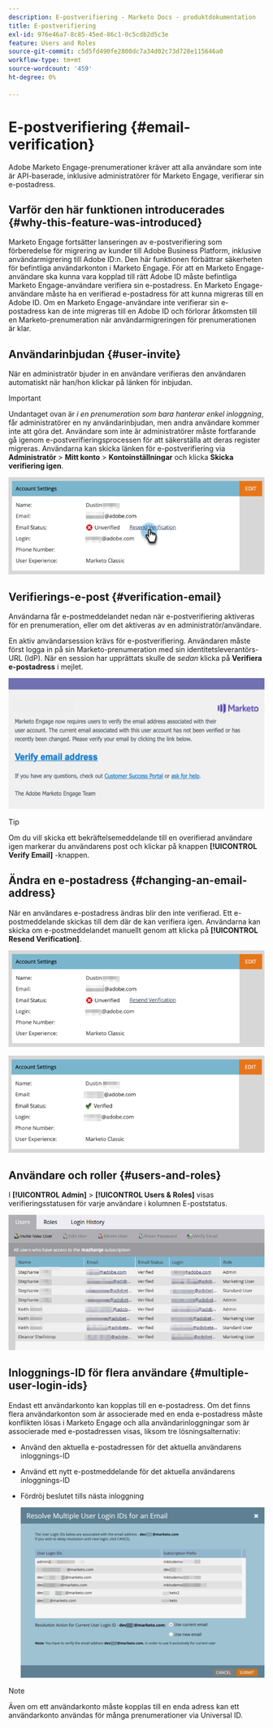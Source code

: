 ```yaml
---
description: E-postverifiering - Marketo Docs - produktdokumentation
title: E-postverifiering
exl-id: 976e46a7-8c85-45ed-86c1-0c5cdb2d5c3e
feature: Users and Roles
source-git-commit: c5d5fd490fe2800dc7a34d02c73d728e115646a0
workflow-type: tm+mt
source-wordcount: '459'
ht-degree: 0%

---
```


# E-postverifiering {#email-verification}

Adobe Marketo Engage-prenumerationer kräver att alla användare som inte är API-baserade, inklusive administratörer för Marketo Engage, verifierar sin e-postadress.

## Varför den här funktionen introducerades {#why-this-feature-was-introduced}

Marketo Engage fortsätter lanseringen av e-postverifiering som förberedelse för migrering av kunder till Adobe Business Platform, inklusive användarmigrering till Adobe ID:n. Den här funktionen förbättrar säkerheten för befintliga användarkonton i Marketo Engage. För att en Marketo Engage-användare ska kunna vara kopplad till rätt Adobe ID måste befintliga Marketo Engage-användare verifiera sin e-postadress. En Marketo Engage-användare måste ha en verifierad e-postadress för att kunna migreras till en Adobe ID. Om en Marketo Engage-användare inte verifierar sin e-postadress kan de inte migreras till en Adobe ID och förlorar åtkomsten till en Marketo-prenumeration när användarmigreringen för prenumerationen är klar.

## Användarinbjudan {#user-invite}

När en administratör bjuder in en användare verifieras den användaren automatiskt när han/hon klickar på länken för inbjudan.

>[!IMPORTANT]
>
>Undantaget ovan är _i en prenumeration som bara hanterar enkel inloggning_, får administratörer en ny användarinbjudan, men andra användare kommer inte att göra det. Användare som inte är administratörer måste fortfarande gå igenom e-postverifieringsprocessen för att säkerställa att deras register migreras. Användarna kan skicka länken för e-postverifiering via **Administratör** > **Mitt konto** > **Kontoinställningar** och klicka **Skicka verifiering igen**.

![](assets/email-verification-1.png)

## Verifierings-e-post {#verification-email}

Användarna får e-postmeddelandet nedan när e-postverifiering aktiveras för en prenumeration, eller om det aktiveras av en administratör/användare.

En aktiv användarsession krävs för e-postverifiering. Användaren måste först logga in på sin Marketo-prenumeration med sin identitetsleverantörs-URL (IdP). När en session har upprättats skulle de _sedan_ klicka på **Verifiera e-postadress** i mejlet.

![](assets/email-verification-2.png)

>[!TIP]
>
>Om du vill skicka ett bekräftelsemeddelande till en overifierad användare igen markerar du användarens post och klickar på knappen **[!UICONTROL Verify Email]** -knappen.

## Ändra en e-postadress {#changing-an-email-address}

När en användares e-postadress ändras blir den inte verifierad. Ett e-postmeddelande skickas till dem där de kan verifiera igen. Användarna kan skicka om e-postmeddelandet manuellt genom att klicka på **[!UICONTROL Resend Verification]**.

![](assets/email-verification-3.png)

![](assets/email-verification-4.png)

## Användare och roller {#users-and-roles}

I **[!UICONTROL Admin]** > **[!UICONTROL Users & Roles]** visas verifieringsstatusen för varje användare i kolumnen E-poststatus.

![](assets/email-verification-5.png)

## Inloggnings-ID för flera användare {#multiple-user-login-ids}

Endast ett användarkonto kan kopplas till en e-postadress. Om det finns flera användarkonton som är associerade med en enda e-postadress måste konflikten lösas i Marketo Engage och alla användarinloggningar som är associerade med e-postadressen visas, liksom tre lösningsalternativ:

* Använd den aktuella e-postadressen för det aktuella användarens inloggnings-ID
* Använd ett nytt e-postmeddelande för det aktuella användarens inloggnings-ID
* Fördröj beslutet tills nästa inloggning

  ![](assets/email-verification-6.png)

>[!NOTE]
>
>Även om ett användarkonto måste kopplas till en enda adress kan ett användarkonto användas för många prenumerationer via Universal ID.
